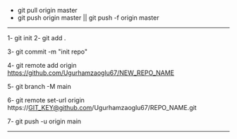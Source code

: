 
- git pull origin master
- git push origin master      || git push -f origin master

_________________________________________________________________________________________________________________

1-   git init
2-   git add .

3- git commit -m "init repo"

4- git remote add origin https://github.com/Ugurhamzaoglu67/NEW_REPO_NAME


5- git branch -M main

6-  git remote set-url origin https://GIT_KEY@github.com/Ugurhamzaoglu67/REPO_NAME.git

7- git push  -u origin main

_________________________________________________________________________________________________________________
